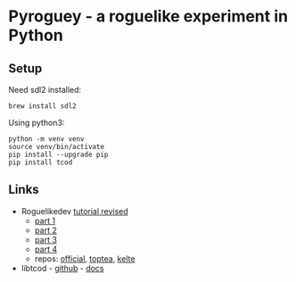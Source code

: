 # Pyroguey - a roguelike experiment in Python #

## Setup ##

Need sdl2 installed:

    brew install sdl2

Using python3:

    python -m venv venv
    source venv/bin/activate
    pip install --upgrade pip
    pip install tcod


## Links ##

* Roguelikedev [tutorial revised](https://www.reddit.com/r/roguelikedev/wiki/python_tutorial_series)
  * [part 1](http://rogueliketutorials.com/libtcod/1)
  * [part 2](http://rogueliketutorials.com/libtcod/2)
  * [part 3](http://rogueliketutorials.com/libtcod/3)
  * [part 4](http://rogueliketutorials.com/libtcod/4)
  * repos: [official](https://github.com/TStand90/roguelike_tutorial_revised/tree/part1), [toptea](https://github.com/toptea/roguelike_tutorial/tree/part1), [kelte](https://github.com/brianbruggeman/kelte)
* libtcod - [github](https://github.com/libtcod/python-tcod) - [docs](https://python-tcod.readthedocs.io/en/latest/)

